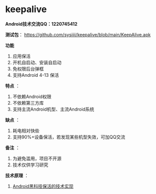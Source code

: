 # keepalive
**Android技术交流QQ：1220745412**  

**测试包**：
 https://github.com/sysiiii/keepalive/blob/main/KeepAlive.apk


**功能**
1. 应用保活
2. 开机自启动、安装自启动
3. 免权限后台弹框
4. 支持Android 4-13 保活

**特点** ：
1. 不依赖Android权限
2. 不依赖第三方库
3. 支持主流Android机型、主流Android系统

**缺点** ：
1. 耗电相对快些
2. 支持90%+设备保活，若发现某些机型失效，可加QQ交流

**备注** ：
1. 为避免滥用，项目不开源
2. 技术仅供学习研究

**技术原理** ：
1. [Android黑科技保活的技术实现](https://juejin.im/post/5e820b61e51d45470652e7b8)
